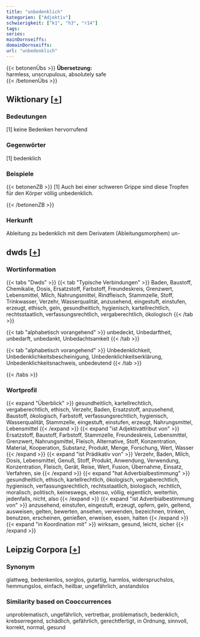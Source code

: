 ```yaml
---
title: "unbedenklich"
kategorien: ["Adjektiv"]
schwierigkeit: ["k1", "h3", "r14"]
tags:
series:
mainDornseiffs:
domainDornseiffs:
url: "unbedenklich"
---
```


{{< betonenÜbs >}}
**Übersetzung:**  
harmless, unscrupulous, absolutely safe  
{{< /betonenÜbs >}}

## Wiktionary [[+](https://de.wiktionary.org/wiki/unbedenklich)]

### Bedeutungen
[1] keine Bedenken hervorrufend  

### Gegenwörter
[1] bedenklich  

### Beispiele
{{< betonenZB >}}
[1] Auch bei einer schweren Grippe sind diese Tropfen für den Körper völlig unbedenklich.  

{{< /betonenZB >}}
### Herkunft
Ableitung zu bedenklich mit dem Derivatem (Ableitungsmorphem) un-  



## dwds [[+](https://www.dwds.de/wb/unbedenklich)]

### Wortinformation
{{< tabs "Dwds" >}}
{{< tab "Typische Verbindungen" >}}
Baden, Baustoff, Chemikalie, Dosis, Ersatzstoff, Farbstoff, Freundeskreis, Grenzwert, Lebensmittel, Milch, Nahrungsmittel, Rindfleisch, Stammzelle, Stoff, Trinkwasser, Verzehr, Wasserqualität, anzusehend, eingestuft, einstufen, erzeugt, ethisch, geln, gesundheitlich, hygienisch, kartellrechtlich, rechtsstaatlich, verfassungsrechtlich, vergaberechtlich, ökologisch
{{< /tab >}}

{{< tab "alphabetisch vorangehend" >}}
unbedeckt, Unbedarftheit, unbedarft, unbedankt, Unbedachtsamkeit
{{< /tab >}}

{{< tab "alphabetisch vorangehend" >}}
Unbedenklichkeit, Unbedenklichkeitsbescheinigung, Unbedenklichkeitserklärung, Unbedenklichkeitsnachweis, unbedeutend
{{< /tab >}}

{{< /tabs >}}

### Wortprofil
{{< expand "Überblick" >}} gesundheitlich, kartellrechtlich, vergaberechtlich, ethisch, Verzehr, Baden, Ersatzstoff, anzusehend, Baustoff, ökologisch, Farbstoff, verfassungsrechtlich, hygienisch, Wasserqualität, Stammzelle, eingestuft, einstufen, erzeugt, Nahrungsmittel, Lebensmittel {{< /expand >}}
{{< expand "ist Adjektivattribut von" >}} Ersatzstoff, Baustoff, Farbstoff, Stammzelle, Freundeskreis, Lebensmittel, Grenzwert, Nahrungsmittel, Fleisch, Alternative, Stoff, Konzentration, Material, Kooperation, Substanz, Produkt, Menge, Forschung, Wert, Wasser {{< /expand >}}
{{< expand "ist Prädikativ von" >}} Verzehr, Baden, Milch, Dosis, Lebensmittel, Genuß, Stoff, Produkt, Anwendung, Verwendung, Konzentration, Fleisch, Gerät, Reise, Wert, Fusion, Übernahme, Einsatz, Verfahren, sie {{< /expand >}}
{{< expand "hat Adverbialbestimmung" >}} gesundheitlich, ethisch, kartellrechtlich, ökologisch, vergaberechtlich, hygienisch, verfassungsrechtlich, rechtsstaatlich, biologisch, rechtlich, moralisch, politisch, keineswegs, ebenso, völlig, eigentlich, weiterhin, jedenfalls, nicht, also {{< /expand >}}
{{< expand "ist Adverbialbestimmung von" >}} anzusehend, einstufen, eingestuft, erzeugt, opfern, geln, geltend, ausweisen, gelten, bewerten, ansehen, verwenden, bezeichnen, trinken, benutzen, erscheinen, genießen, erweisen, essen, halten {{< /expand >}}
{{< expand "in Koordination mit" >}} wirksam, gesund, leicht, sicher {{< /expand >}}

## Leipzig Corpora [[+](https://corpora.uni-leipzig.de/en/res?word=unbedenklich&corpusId=deu_newscrawl-public_2018)]


### Synonym
glattweg, bedenkenlos, sorglos, gutartig, harmlos, widerspruchslos, hemmungslos, einfach, heilbar, ungefährlich, anstandslos


### Similarity based on Cooccurrences
unproblematisch, ungefährlich, vertretbar, problematisch, bedenklich, krebserregend, schädlich, gefährlich, gerechtfertigt, in Ordnung, sinnvoll, korrekt, normal, gesund

